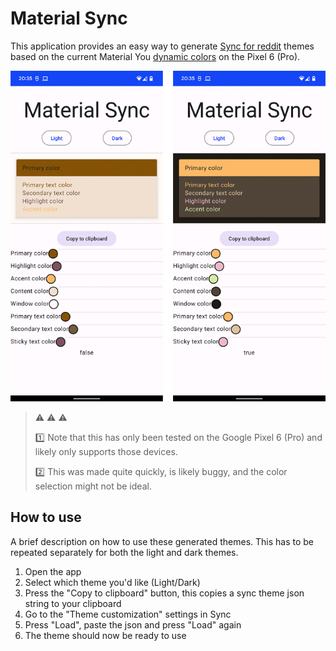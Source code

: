 # Material Sync

This application provides an easy way to generate [Sync for reddit](https://play.google.com/store/apps/details?id=com.laurencedawson.reddit_sync) 
themes based on the current Material You [dynamic colors](https://m3.material.io/styles/color/dynamic-color/overview) 
on the Pixel 6 (Pro).

![Application screenshot](https://github.com/fdorssers/material-sync/blob/main/images/material-sync-screenshot.png)

> :warning: :warning: :warning:
>
> :one: Note that this has only been tested on the Google Pixel 6 (Pro) and likely only supports
> those devices.
>
> :two: This was made quite quickly, is likely buggy, and the color selection might not be ideal.

## How to use

A brief description on how to use these generated themes. This has to be repeated separately for
both the light and dark themes.

1. Open the app
2. Select which theme you'd like (Light/Dark)
3. Press the "Copy to clipboard" button, this copies a sync theme json string to your clipboard
4. Go to the "Theme customization" settings in Sync
5. Press "Load", paste the json and press "Load" again
6. The theme should now be ready to use

